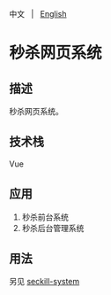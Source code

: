 中文 &nbsp; | &nbsp; [English](README.md)

# 秒杀网页系统

## 描述
秒杀网页系统。

## 技术栈
Vue

## 应用
1. 秒杀前台系统
2. 秒杀后台管理系统

## 用法
另见 [seckill-system](https://github.com/KillerJmc/seckill-system)
